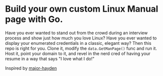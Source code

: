 # Build your own custom Linux Manual page with Go.

Have you ever wanted to stand out from the crowd during an interview process and show just how much you love Linux? Have you ever wanted to display your enumerated credentials in a classic, elegant way? Then this repo is right for you. Clone it, modify the `data.GetManPage()` func and run it. Host it, point your domain to it, and revel in the nerd cred of having your resume in a way that says "I love what I do!"

Inspired by [major-hayden](https://majorhayden.com/)
